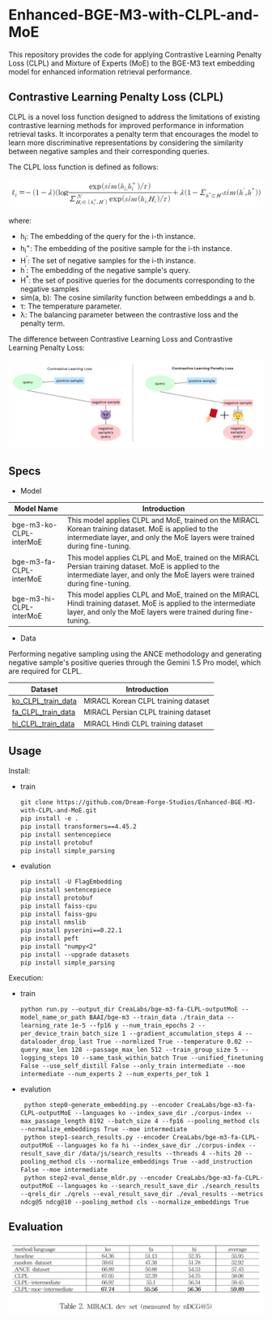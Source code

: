 # Enhanced-BGE-M3-with-CLPL-and-MoE

This repository provides the code for applying Contrastive Learning Penalty Loss (CLPL) and Mixture of Experts (MoE) to the BGE-M3 text embedding model for enhanced information retrieval performance.

## Contrastive Learning Penalty Loss (CLPL)

CLPL is a novel loss function designed to address the limitations of existing contrastive learning methods for improved performance in information retrieval tasks. It incorporates a penalty term that encourages the model to learn more discriminative representations by considering the similarity between negative samples and their corresponding queries.

The CLPL loss function is defined as follows:

![CLPL formula](./imgs/clpl_formula.PNG)

where:

* h<sub>i</sub>: The embedding of the query for the i-th instance.
* h<sub>i</sub><sup>+</sup>: The embedding of the positive sample for the i-th instance.
* H<sup>'</sup>: The set of negative samples for the i-th instance.
* h<sup>'</sup>: The embedding of the negative sample's query.
* H<sup>*</sup>: the set of positive queries for the documents corresponding to the negative samples
* sim(a, b): The cosine similarity function between embeddings a and b.
* τ: The temperature parameter.
* λ: The balancing parameter between the contrastive loss and the penalty term.

The difference between Contrastive Learning Loss and Contrastive Learning Penalty Loss:

![CLPL figure](./imgs/figure1.PNG)

## Specs

- Model

| Model Name | Introduction |
|---|---|
| bge-m3-ko-CLPL-interMoE | This model applies CLPL and MoE, trained on the MIRACL Korean training dataset. MoE is applied to the intermediate layer, and only the MoE layers were trained during fine-tuning. |
| bge-m3-fa-CLPL-interMoE | This model applies CLPL and MoE, trained on the MIRACL Persian training dataset. MoE is applied to the intermediate layer, and only the MoE layers were trained during fine-tuning. |
| bge-m3-hi-CLPL-interMoE | This model applies CLPL and MoE, trained on the MIRACL Hindi  training dataset. MoE is applied to the intermediate layer, and only the MoE layers were trained during fine-tuning. |

- Data
  
Performing negative sampling using the ANCE methodology and generating negative sample's positive queries through the Gemini 1.5 Pro model, which are required for CLPL.

| Dataset | Introduction |
|---|---|
| [ko_CLPL_train_data](./data/ko_CLPL_train_data.jsonl) | MIRACL Korean CLPL training dataset |
| [fa_CLPL_train_data](./data/fa_CLPL_train_data.jsonl) | MIRACL Persian CLPL training dataset |
| [hi_CLPL_train_data](./data/hi_CLPL_train_data.jsonl) | MIRACL Hindi CLPL training dataset |

## Usage

Install:

- train

      git clone https://github.com/Dream-Forge-Studios/Enhanced-BGE-M3-with-CLPL-and-MoE.git
      pip install -e .
      pip install transformers==4.45.2
      pip install sentencepiece
      pip install protobuf
      pip install simple_parsing

- evalution

      pip install -U FlagEmbedding
      pip install sentencepiece
      pip install protobuf
      pip install faiss-cpu
      pip install faiss-gpu
      pip install nmslib
      pip install pyserini==0.22.1
      pip install peft
      pip install "numpy<2"
      pip install --upgrade datasets
      pip install simple_parsing

Execution:

- train

      python run.py --output_dir CreaLabs/bge-m3-fa-CLPL-outputMoE --model_name_or_path BAAI/bge-m3 --train_data ./train_data --learning_rate 1e-5 --fp16 y --num_train_epochs 2 --per_device_train_batch_size 1 --gradient_accumulation_steps 4 --dataloader_drop_last True --normlized True --temperature 0.02 --query_max_len 128 --passage_max_len 512 --train_group_size 5 --logging_steps 10 --same_task_within_batch True --unified_finetuning False --use_self_distill False --only_train intermediate --moe intermediate --num_experts 2 --num_experts_per_tok 1

- evalution

       python step0-generate_embedding.py --encoder CreaLabs/bge-m3-fa-CLPL-outputMoE --languages ko --index_save_dir ./corpus-index --max_passage_length 8192 --batch_size 4 --fp16 --pooling_method cls --normalize_embeddings True --moe intermediate
       python step1-search_results.py --encoder CreaLabs/bge-m3-fa-CLPL-outputMoE --languages ko fa hi --index_save_dir ./corpus-index --result_save_dir /data/js/search_results --threads 4 --hits 20 --pooling_method cls --normalize_embeddings True --add_instruction False --moe intermediate
       python step2-eval_dense_mldr.py --encoder CreaLabs/bge-m3-fa-CLPL-outputMoE --languages ko --search_result_save_dir ./search_results --qrels_dir ./qrels --eval_result_save_dir ./eval_results --metrics ndcg@5 ndcg@10 --pooling_method cls --normalize_embeddings True


## Evaluation

![Table 2](./imgs/table2.PNG)
